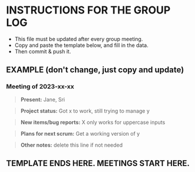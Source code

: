 # INSTRUCTIONS FOR THE GROUP LOG
* This file must be updated after every group meeting.
* Copy and paste the template below, and fill in the data.
* Then commit & push it.

## EXAMPLE (don't change, just copy and update)

### Meeting of 2023-xx-xx

> **Present:** Jane, Sri

> **Project status:** Got x to work, still trying to manage y

> **New items/bug reports:** X only works for uppercase inputs

> **Plans for next scrum:** Get a working version of y

> **Other notes:** delete this line if not needed

## TEMPLATE ENDS HERE. MEETINGS START HERE.

